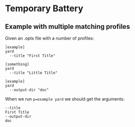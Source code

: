 # Temporary Battery

## Example with multiple matching profiles

Given an .opts file with a number of profiles:

    [example]
    yard
      --title "First Title"

    [something]
    yard
      --title "Little Title"

    [example]
    yard
      --output-dir "doc"

When we run `p=example yard` we should get the arguments:

    --title
    First Title
    --output-dir
    doc

